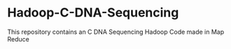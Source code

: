 # Hadoop-C-DNA-Sequencing
This repository contains an C DNA Sequencing Hadoop Code made in Map Reduce
